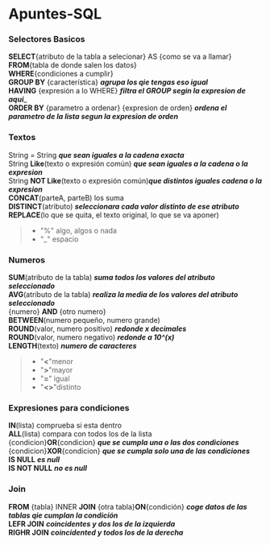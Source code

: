 # Apuntes-SQL

### Selectores Basicos
**SELECT**{atributo de la tabla a selecionar} AS {como se va a llamar}<br>
**FROM**{tabla de donde salen los datos}<br>
**WHERE**{condiciones a cumplir} <br>
**GROUP BY** {característica} ___agrupa los qie tengas eso igual___<br>
**HAVING** {expresión a lo WHERE} ___filtra el GROUP segin la expresion de aqui____<br>
**ORDER BY** {parametro a ordenar} {expresion de orden} ___ordena el parametro de la lista segun la expresion de orden___<br> 
### Textos
String = String ___que sean iguales a la cadena exacta___<br>
String **Like**(texto o expresión común) ___que sean iguales a la cadena o la expresion___<br>
String **NOT Like**(texto o expresión común)___que distintos iguales cadena o la expresion___ <br>
**CONCAT**(parteA, parteB) los suma<br>
**DISTINCT**(atributo) ___seleccionara cada valor distinto de ese atributo___<br>
**REPLACE**(lo que se quita, el texto original, lo que se va aponer)
> - "%" algo, algos o nada<br>
> - "_" espacio<br>
>
### Numeros
**SUM**(atributo de la tabla) ___suma todos los valores del atributo seleccionado___<br>
**AVG**(atributo de la tabla) ___realiza la media de los valores del atributo seleccionado___<br>
{numero} **AND** {otro numero}<br>
**BETWEEN**(numero pequeño, numero grande)<br>
**ROUND**(valor, numero positivo) ___redonde x decimales___<br>
**ROUND**(valor, numero negativo) ___redonde a 10^(x)___<br>
**LENGTH**(texto) ___numero de caracteres___<br>
> - "**<**"menor<br>
> - "**>**"mayor<br>
> - "**=**" igual<br>
> - "**<>**"distinto<br>
>
### Expresiones para condiciones
**IN**(lista) comprueba si esta dentro<br>
**ALL**(lista) compara con todos los de la lista<br>
{condicion}**OR**{condicion} ___que se cumpla una o las dos condiciones___<br>
{condicion}**XOR**{condicion} ___que se cumpla solo una de las condiciones___<br>
**IS NULL**   ___es null___<br>
**IS NOT NULL**   ___no es null___<br>
### Join
**FROM** {tabla} INNER **JOIN** {otra tabla}**ON**{condición}   ___coge datos de las tablas qie cumplan la condición___<br>
**LEFR JOIN**    ___coincidentes y dos los de la izquierda___<br>
**RIGHR JOIN**    ___coincidented y todos los de la derecha___<br>

